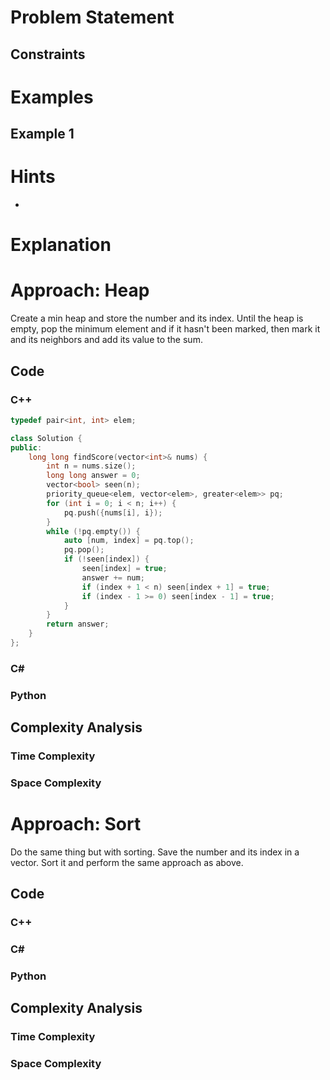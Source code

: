 # Problem Statement

## Constraints

# Examples
## Example 1
# Hints
- 
# Explanation

# Approach: Heap
Create a min heap and store the number and its index.
Until the heap is empty, pop the minimum element and if it hasn't been marked, then mark it and its neighbors and add its value to the sum.
## Code
### C++
```cpp
typedef pair<int, int> elem;

class Solution {
public:
    long long findScore(vector<int>& nums) {
        int n = nums.size();
        long long answer = 0;
        vector<bool> seen(n);
        priority_queue<elem, vector<elem>, greater<elem>> pq;
        for (int i = 0; i < n; i++) {
            pq.push({nums[i], i});
        }
        while (!pq.empty()) {
            auto [num, index] = pq.top();
            pq.pop();
            if (!seen[index]) {
                seen[index] = true;
                answer += num;
                if (index + 1 < n) seen[index + 1] = true;
                if (index - 1 >= 0) seen[index - 1] = true;
            }
        }
        return answer;
    }
};
```
### C\#
### Python
## Complexity Analysis
### Time Complexity

### Space Complexity
# Approach: Sort
Do the same thing but with sorting.
Save the number and its index in a vector.
Sort it and perform the same approach as above.
## Code
### C++
### C\#
### Python
## Complexity Analysis
### Time Complexity

### Space Complexity